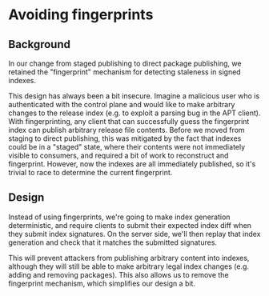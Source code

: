 # Avoiding fingerprints

## Background

In our change from staged publishing to direct package publishing, we retained the "fingerprint" mechanism for detecting staleness in signed indexes.

This design has always been a bit insecure. Imagine a malicious user who is authenticated with the control plane and would like to make arbitrary changes to the release index (e.g. to exploit a parsing bug in the APT client). With fingerprinting, any client that can successfully guess the fingerprint index can publish arbitrary release file contents. Before we moved from staging to direct publishing, this was mitigated by the fact that indexes could be in a "staged" state, where their contents were not immediately visible to consumers, and required a bit of work to reconstruct and fingerprint. However, now the indexes are all immediately published, so it's trivial to race to determine the current fingerprint.

## Design

Instead of using fingerprints, we're going to make index generation deterministic, and require clients to submit their expected index diff when they submit index signatures. On the server side, we'll then replay that index generation and check that it matches the submitted signatures.

This will prevent attackers from publishing arbitrary content into indexes, although they will still be able to make arbitrary legal index changes (e.g. adding and removing packages). This also allows us to remove the fingerprint mechanism, which simplifies our design a bit.
